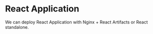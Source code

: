 # React Application

We can deploy React Application with Nginx + React Artifacts or React standalone.

